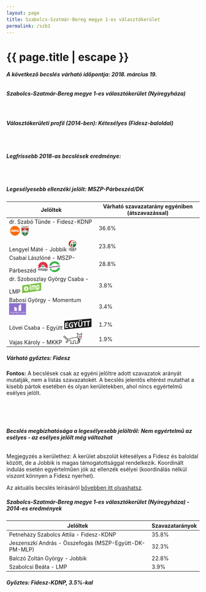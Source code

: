 ```yaml
---
layout: page
title: Szabolcs-Szatmár-Bereg megye 1-es választókerület
permalink: /szb1
---
```


<h1 class="page-title">{{ page.title | escape }}</h1>

<div class="section">
    <div class="row">
          <div class="col s12"><h6><span><strong>A következő becslés várható időpontja: 2018. március 19.</strong></span></h6>
		  <h5>Szabolcs-Szatmár-Bereg megye 1-es választókerület (Nyíregyháza)</h5>
<br/><h6><strong>Választókerületi profil (2014-ben): <span id="profil">Kétesélyes (Fidesz-baloldal)</span></strong></h6>
<br/>
<h6><strong>Legfrissebb 2018-as becslések eredménye:</strong></h6><br/>
			<h5><strong>Legesélyesebb ellenzéki jelölt: <span id="masodik">MSZP-Párbeszéd/DK</span><span id="esely2"></span><span></span></strong></h5>
<table class="striped">
              <thead>
                <tr>
                    <th>Jelöltek</th>
                    <th>Várható szavazatarány egyéniben (átszavazással) </th>
                </tr>
              </thead>
              <tbody>
             <tr>
                  <td>dr. Szabó Tünde - Fidesz-KDNP <img src="images/fideszkdnp_logo.png" style="width:55px;height:30px;"></td>
				  <td id="id_fidesz">36.6%</td>
			</tr>
			<tr><td>Lengyel Máté - Jobbik <img src="images/jobbik_logo.png" style="width:23px;height:30px;"></td><td id="id_jobbik">23.8%</td></tr>
<tr>
                  <td>Csabai Lászlóné - MSZP-Párbeszéd <img src="images/mszpparbeszed_logo.png" style="width:60px;height:30px;"></td>
				  <td id="id_baloldal">28.8%</td>
			</tr>
			<tr>
                  <td>dr. Szoboszlay György Csaba - LMP <img src="images/lmp_logo.png" style="width:52px;height:30px;"></td>
				  <td id="lmp">3.8%</td>
			</tr>
			<tr>
				  <td>Babosi György - Momentum <img src="images/momentum_logo.png" style="width:44px;height:30px;"></td>
				  <td id="id_momentum">3.4%</td>
			</tr>
<tr>
<td>Lövei Csaba -  Együtt <img src="images/egyutt_logo2.png" style="width:71px;height:30px;"></td>
<td id="id_egyutt">1.7%</td>
</tr>             
<tr>
<td>Vajas Károly - MKKP <img src="images/mkkp_logo.png" style="width:49px;height:30px;"></td>
<td id="id_mkkp">1.9%</td>
</tr>   
              </tbody>
            </table><h5>Várható győztes: <span id="gyoztes">Fidesz</span><span id="esely"></span><span></span></h5>
			
			
<p><strong>Fontos:</strong> A becslések csak az egyéni jelöltre adott szavazatok arányát mutatják, nem a listás szavazatokét. A becslés jelentős eltérést mutathat a kisebb pártok esetében és olyan kerületekben, ahol nincs egyértelmű esélyes jelölt.</p>
<br/>
			
<br/><h6><strong>Becslés megbízhatósága a legesélyesebb jelöltről:</strong> <strong><span id="biztos_jelolt">Nem egyértelmű az esélyes - az esélyes jelölt még változhat</span></strong></h6>
<p>Megjegyzés a kerülethez: A kerület abszolút kétesélyes a Fidesz és baloldal között, de a Jobbik is magas támogatottsággal rendelkezik. Koordinált indulás esetén egyértelműen jók az ellenzék esélyei (koordinálás nélkül viszont könnyen a Fidesz nyerhet).</p>
<p>Az aktuális becslés leírásáról <a href="../metodologia#0312">bővebben itt olvashatsz</a>.</p>
          </div>
    </div>
</div>

<div class="section">
    <div class="row">
          <div class="col s12">
		  <h5>Szabolcs-Szatmár-Bereg megye 1-es választókerület (Nyíregyháza) - 2014-es eredmények</h5>
            <table class="striped">
              <thead>
                <tr>
                    <th>Jelöltek</th>
                    <th>Szavazatarányok</th>
                </tr>
              </thead>
              <tbody>
             <tr>
                  <td>Petneházy Szabolcs Attila - Fidesz-KDNP</td>
				  <td>35.8%</td>
			</tr>
			<tr>
			      <td>Jeszenszki András - Összefogás (MSZP-Együtt-DK-PM-MLP)</td>
				  <td>32.3%</td>  
			</tr>
			<tr>
			      <td>Balczó Zoltán György - Jobbik</td>
				  <td>22.8%</td>
			</tr>
			<tr>
				  <td>Szabolcsi Beáta - LMP</td>
				  <td>3.9%</td>
			</tr>  	
              </tbody>
            </table>
			<h5>Győztes: Fidesz-KDNP, 3.5%-kal</h5>
          </div>
    </div>
</div>
